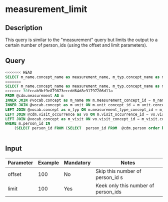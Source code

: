 # measurement_limit

## Description
This query is similar to the "measurement" query but limits the output to a certain number of person_ids (using the offset and limit parameters).

## Query

```sql
<<<<<<< HEAD
SELECT m_name.concept_name as measurement_name, m_typ.concept_name as measurement_type, m_unit.concept_name as unit, m_visit.concept_name as visit, m.*
=======
SELECT m_name.concept_name as measurement_name, m_typ.concept_name as measurement_type, m_unit.concept_name as unit, m_visit.concept_name as visit, vo.visit_source_value as visit_label, m.*
>>>>>>> 30fccab9bf9e879873eccdd64d8e31797206d11a
FROM @cdm.measurement AS m
INNER JOIN @vocab.concept as m_name ON m.measurement_concept_id = m_name.concept_id
INNER JOIN @vocab.concept as m_unit ON m.unit_concept_id = m_unit.concept_id
LEFT JOIN @vocab.concept as m_typ ON m.measurement_type_concept_id = m_typ.concept_id
LEFT JOIN @cdm.visit_occurrence as vo ON m.visit_occurrence_id = vo.visit_occurrence_id
LEFT JOIN @vocab.concept as m_visit ON vo.visit_concept_id = m_visit.concept_id
WHERE m.person_id IN
	(SELECT person_id FROM (SELECT  person_id FROM  @cdm.person order by 1) a OFFSET COALESCE($1,0) LIMIT $2) 
	
```

## Input

|  Parameter |  Example |  Mandatory |  Notes |
| --- | --- | --- | --- |
| offset| 100  | No | Skip this number of person_id s |
| limit | 100  | Yes| Keek only this number of person_ids |
